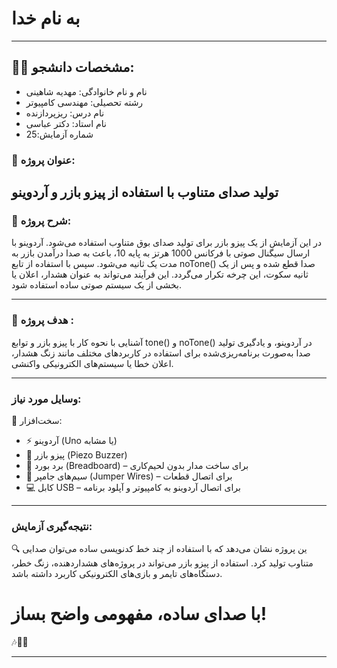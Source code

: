 # به نام خدا

---

## 👩‍🎓 مشخصات دانشجو:

- نام و نام خانوادگی: مهدیه شاهینی
- رشته تحصیلی: مهندسی کامپیوتر  
- نام درس: ریزپردازنده  
- نام استاد: دکتر عباسی  
- شماره آزمایش:25


### 🔔 عنوان پروژه:
تولید صدای متناوب با استفاده از پیزو بازر و آردوینو
---


### 📝 شرح پروژه:
در این آزمایش از یک پیزو بازر برای تولید صدای بوق متناوب استفاده می‌شود. آردوینو با ارسال سیگنال صوتی با فرکانس 1000 هرتز به پایه 10، باعث به صدا درآمدن بازر به مدت یک ثانیه می‌شود. سپس با استفاده از تابع noTone() صدا قطع شده و پس از یک ثانیه سکوت، این چرخه تکرار می‌گردد. این فرآیند می‌تواند به عنوان هشدار، اعلان یا بخشی از یک سیستم صوتی ساده استفاده شود.

---

### 🎯 هدف پروژه :
آشنایی با نحوه کار با پیزو بازر و توابع tone() و noTone() در آردوینو، و یادگیری تولید صدا به‌صورت برنامه‌ریزی‌شده برای استفاده در کاربردهای مختلف مانند زنگ هشدار، اعلان خطا یا سیستم‌های الکترونیکی واکنشی.

---

### وسایل مورد نیاز:  
🔧 سخت‌افزار:  
- ⚡️ آردوینو (Uno یا مشابه)  
- 🔲 پیزو بازر (Piezo Buzzer)
- 🖤 برد بورد (Breadboard) – برای ساخت مدار بدون لحیم‌کاری  
- 🔌 سیم‌های جامپر (Jumper Wires) – برای اتصال قطعات  
- 💻 کابل USB – برای اتصال آردوینو به کامپیوتر و آپلود برنامه

---

### نتیجه‌گیری آزمایش:  
🔍 ین پروژه نشان می‌دهد که با استفاده از چند خط کدنویسی ساده می‌توان صدایی متناوب تولید کرد. استفاده از پیزو بازر می‌تواند در پروژه‌های هشداردهنده، زنگ خطر، دستگاه‌های تایمر و بازی‌های الکترونیکی کاربرد داشته باشد.
# با صدای ساده، مفهومی واضح بساز!
🎶🔧🧠

---

